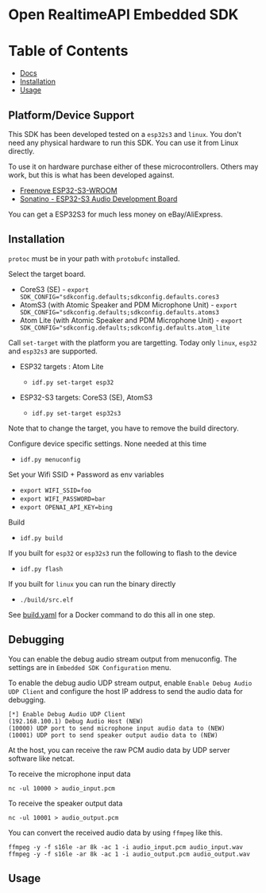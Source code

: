 # Open RealtimeAPI Embedded SDK

# Table of Contents

- [Docs](#docs)
- [Installation](#installation)
- [Usage](#usage)

## Platform/Device Support

This SDK has been developed tested on a `esp32s3` and `linux`. You don't need any physical hardware
to run this SDK. You can use it from Linux directly.

To use it on hardware purchase either of these microcontrollers. Others may work, but this is what
has been developed against.

* [Freenove ESP32-S3-WROOM](https://www.amazon.com/gp/product/B0BMQ8F7FN)
* [Sonatino - ESP32-S3 Audio Development Board](https://www.amazon.com/gp/product/B0BVY8RJNP)

You can get a ESP32S3 for much less money on eBay/AliExpress.

## Installation

`protoc` must be in your path with `protobufc` installed.

Select the target board.

* CoreS3 (SE) - `export SDK_CONFIG="sdkconfig.defaults;sdkconfig.defaults.cores3`
* AtomS3    (with Atomic Speaker and PDM Microphone Unit) - `export SDK_CONFIG="sdkconfig.defaults;sdkconfig.defaults.atoms3`
* Atom Lite (with Atomic Speaker and PDM Microphone Unit) - `export SDK_CONFIG="sdkconfig.defaults;sdkconfig.defaults.atom_lite`

Call `set-target` with the platform you are targetting. Today only `linux`, `esp32` and `esp32s3` are supported.

* ESP32 targets   : Atom Lite
    * `idf.py set-target esp32`

* ESP32-S3 targets: CoreS3 (SE), AtomS3
    * `idf.py set-target esp32s3`

Note that to change the target, you have to remove the build directory. 

Configure device specific settings. None needed at this time
* `idf.py menuconfig`

Set your Wifi SSID + Password as env variables
* `export WIFI_SSID=foo`
* `export WIFI_PASSWORD=bar`
* `export OPENAI_API_KEY=bing`

Build
* `idf.py build`

If you built for `esp32` or `esp32s3` run the following to flash to the device
* `idf.py flash`

If you built for `linux` you can run the binary directly
* `./build/src.elf`

See [build.yaml](.github/workflows/build.yaml) for a Docker command to do this all in one step.

## Debugging

You can enable the debug audio stream output from menuconfig.
The settings are in `Embedded SDK Configuration` menu.

To enable the debug audio UDP stream output, enable `Enable Debug Audio UDP Client` and configure the host IP address to send the audio data for debugging.

```
[*] Enable Debug Audio UDP Client
(192.168.100.1) Debug Audio Host (NEW)
(10000) UDP port to send microphone input audio data to (NEW)
(10001) UDP port to send speaker output audio data to (NEW)
```

At the host, you can receive the raw PCM audio data by UDP server software like netcat.

To receive the microphone input data

```
nc -ul 10000 > audio_input.pcm
```

To receive the speaker output data

```
nc -ul 10001 > audio_output.pcm
```

You can convert the received audio data by using `ffmpeg` like this.

```
ffmpeg -y -f s16le -ar 8k -ac 1 -i audio_input.pcm audio_input.wav
ffmpeg -y -f s16le -ar 8k -ac 1 -i audio_output.pcm audio_output.wav
```

## Usage
